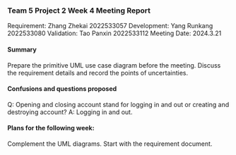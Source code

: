 ### Team 5 Project 2 Week 4 Meeting Report
Requirement: Zhang Zhekai 2022533057
Development: Yang Runkang 2022533080
Validation: Tao Panxin 2022533112
Meeting Date:  2024.3.21
#### Summary
Prepare the primitive UML use case diagram before the meeting.
Discuss the requirement details and record the points of uncertainties.
#### Confusions and questions proposed
Q: Opening and closing account stand for logging in and out or creating and destroying account?
A: Logging in and out.
#### Plans for the following week:
Complement the UML diagrams.
Start with the requirement document. 